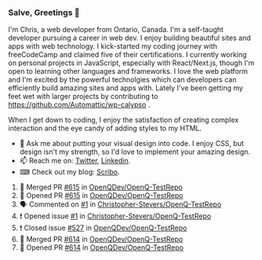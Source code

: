 ### Salve, Greetings 👋

I'm Chris, a web developer from Ontario, Canada. I'm a self-taught developer pursuing a career in web dev. I enjoy building beautiful sites and apps with web technology.
I kick-started my coding journey with freeCodeCamp and claimed five of their certifications.  I currently working on personal projects in JavaScript, especially with React/Next.js, though I'm open to learning other languages and frameworks. I love the web platform and I'm excited by the powerful technolgies which can developers can efficiently build amazing sites and apps with. Lately I've been getting my feet wet with larger projects by contributing to https://github.com/Automattic/wp-calypso .

When I get down to coding, I enjoy the satisfaction of creating complex interaction and the eye candy of adding styles to my HTML. 

- 💬 Ask me about putting your visual design into code. I enjoy CSS, but design isn't my strength, so I'd love to implement your amazing design.
- 📫 Reach me on: [Twitter](https://twitter.com/Christo28120856), [Linkedin](https://www.linkedin.com/in/christopher-stevers-07b9a5204/).
- ⌨ Check out my blog: [Scribo](https://christopherstevers.cf).
<!--
**Christopher-Stevers/Christopher-Stevers** is a ✨ _special_ ✨ repository because its `README.md` (this file) appears on your GitHub profile.

Here are some ideas to get you started:

- 🔭 I’m currently working on ...
- 🌱 I’m currently learning ...
- 👯 I’m looking to collaborate on ...
- 🤔 I’m looking for help with ...
- 😄 Pronouns: ...
- ⚡ Fun fact: ...
-->

<!--START_SECTION:activity-->
1. 🎉 Merged PR [#615](https://github.com/OpenQDev/OpenQ-TestRepo/pull/615) in [OpenQDev/OpenQ-TestRepo](https://github.com/OpenQDev/OpenQ-TestRepo)
2. 💪 Opened PR [#615](https://github.com/OpenQDev/OpenQ-TestRepo/pull/615) in [OpenQDev/OpenQ-TestRepo](https://github.com/OpenQDev/OpenQ-TestRepo)
3. 🗣 Commented on [#1](https://github.com/Christopher-Stevers/OpenQ-TestRepo/issues/1) in [Christopher-Stevers/OpenQ-TestRepo](https://github.com/Christopher-Stevers/OpenQ-TestRepo)
4. ❗️ Opened issue [#1](https://github.com/Christopher-Stevers/OpenQ-TestRepo/issues/1) in [Christopher-Stevers/OpenQ-TestRepo](https://github.com/Christopher-Stevers/OpenQ-TestRepo)
5. ❗️ Closed issue [#527](https://github.com/OpenQDev/OpenQ-TestRepo/issues/527) in [OpenQDev/OpenQ-TestRepo](https://github.com/OpenQDev/OpenQ-TestRepo)
6. 🎉 Merged PR [#614](https://github.com/OpenQDev/OpenQ-TestRepo/pull/614) in [OpenQDev/OpenQ-TestRepo](https://github.com/OpenQDev/OpenQ-TestRepo)
7. 💪 Opened PR [#614](https://github.com/OpenQDev/OpenQ-TestRepo/pull/614) in [OpenQDev/OpenQ-TestRepo](https://github.com/OpenQDev/OpenQ-TestRepo)
<!--END_SECTION:activity-->
